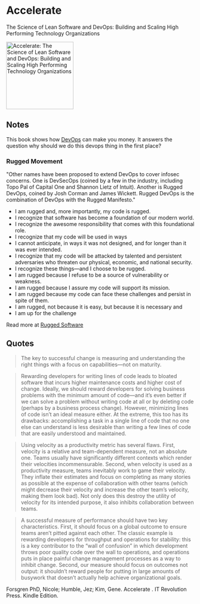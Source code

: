 # Accelerate

The Science of Lean Software and DevOps: Building and Scaling High Performing Technology Organizations

<a href="https://www.amazon.com/gp/product/B07B9F83WM">
<img src="https://m.media-amazon.com/images/I/41YpWJi9OoL._SY445_SX342_.jpg" alt="Accelerate: The Science of Lean Software and DevOps: Building and Scaling High Performing Technology Organizations" style="height:180px;1px solid black"/>
</a>

## Notes

This book shows how [DevOps](../README.md#dev-ops) can make you money. It answers the question why should we do this devops thing in the first place?

### Rugged Movement

"Other names have been proposed to extend DevOps to cover infosec concerns. One is DevSecOps (coined by a few in the industry, including Topo Pal of Capital One and Shannon Lietz of Intuit). Another is Rugged DevOps, coined by Josh Corman and James Wickett. Rugged DevOps is the combination of DevOps with the Rugged Manifesto."

- I am rugged and, more importantly, my code is rugged.
- I recognize that software has become a foundation of our modern world.
- I recognize the awesome responsibility that comes with this foundational role.
- I recognize that my code will be used in ways
- I cannot anticipate, in ways it was not designed, and for longer than it was ever intended.
- I recognize that my code will be attacked by talented and persistent adversaries who threaten our physical, economic, and national security.
- I recognize these things—and I choose to be rugged.
- I am rugged because I refuse to be a source of vulnerability or weakness.
- I am rugged because I assure my code will support its mission.
- I am rugged because my code can face these challenges and persist in spite of them.
- I am rugged, not because it is easy, but because it is necessary and
- I am up for the challenge

Read more at [Rugged Software](https://ruggedsoftware.org/)

## Quotes

> The key to successful change is measuring and understanding the right things with a focus on capabilities—not on maturity.

> Rewarding developers for writing lines of code leads to bloated software that incurs higher maintenance costs and higher cost of change. Ideally, we should reward developers for solving business problems with the minimum amount of code—and it’s even better if we can solve a problem without writing code at all or by deleting code (perhaps by a business process change). However, minimizing lines of code isn’t an ideal measure either. At the extreme, this too has its drawbacks: accomplishing a task in a single line of code that no one else can understand is less desirable than writing a few lines of code that are easily understood and maintained.

> Using velocity as a productivity metric has several flaws. First, velocity is a relative and team-dependent measure, not an absolute one. Teams usually have significantly different contexts which render their velocities incommensurable. Second, when velocity is used as a productivity measure, teams inevitably work to game their velocity. They inflate their estimates and focus on completing as many stories as possible at the expense of collaboration with other teams (which might decrease their velocity and increase the other team’s velocity, making them look bad). Not only does this destroy the utility of velocity for its intended purpose, it also inhibits collaboration between teams.

> A successful measure of performance should have two key characteristics. First, it should focus on a global outcome to ensure teams aren’t pitted against each other. The classic example is rewarding developers for throughput and operations for stability: this is a key contributor to the “wall of confusion” in which development throws poor quality code over the wall to operations, and operations puts in place painful change management processes as a way to inhibit change. Second, our measure should focus on outcomes not output: it shouldn’t reward people for putting in large amounts of busywork that doesn’t actually help achieve organizational goals.

Forsgren PhD, Nicole; Humble, Jez; Kim, Gene. Accelerate . IT Revolution Press. Kindle Edition. 
